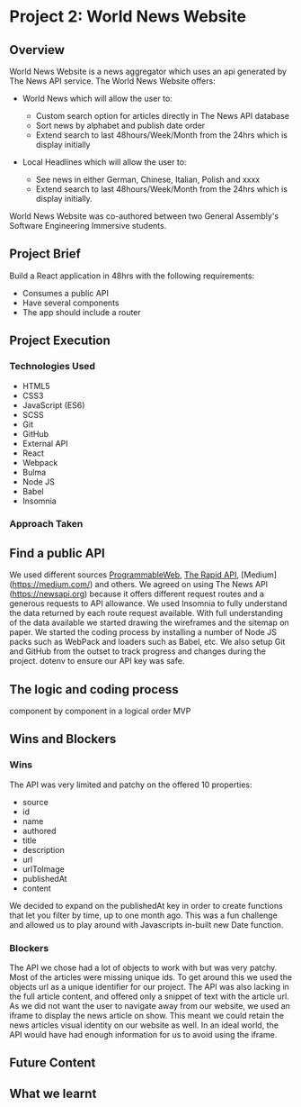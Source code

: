 # **Project 2: World News Website**

## Overview

World News Website is a news aggregator which uses an api generated by The News API service.
The World News Website offers:

* World News which will allow the user to:
   * Custom search option for articles directly in The News API database
   * Sort news by alphabet and publish date order
   * Extend search to last 48hours/Week/Month from the 24hrs which is display initially
   
* Local Headlines which will allow the user to:
   * See news in either German, Chinese, Italian, Polish and xxxx
   * Extend search to last 48hours/Week/Month from the 24hrs which is display initially.
   
World News Website was co-authored between two  General Assembly's Software Engineering Immersive students.

## Project Brief

Build a React application in 48hrs with the following requirements:
  * Consumes a public API
  * Have several components
  * The app should include a router

## Project Execution

### Technologies Used
* HTML5
* CSS3
* JavaScript (ES6)
* SCSS
* Git
* GitHub
* External API
* React
* Webpack
* Bulma
* Node JS
* Babel
* Insomnia
### Approach Taken

## Find a public API
We used different sources [ProgrammableWeb](https://www.programmableweb.com/), [The Rapid API](https://blog.rapidapi.com/), [Medium] (https://medium.com/) and others. We agreed on using The News API (https://newsapi.org) because it offers different request routes and a generous requests to API allowance.
We used Insomnia to fully understand the data returned by each route request available. With full understanding of the data available we started drawing the wireframes and the sitemap on paper.
We started the coding process by installing a number of Node JS packs such as WebPack and loaders such as Babel, etc. We also setup Git and GitHub from the outset to track progress and changes during the project.
dotenv to ensure our API key was safe.

## The logic  and coding process
component by component in a logical order
MVP

## Wins and Blockers

### Wins
The API was very limited and patchy on the offered 10 properties:
* source
* id
* name
* authored
* title
* description
* url
* urlToImage
* publishedAt
* content

We decided to expand on the publishedAt key in order to create functions that let you filter by time, up to one month ago. This was a fun challenge and allowed us to play around with Javascripts in-built new Date function.

### Blockers
The API we chose had a lot of objects to work with but was very patchy. Most of the articles were missing unique ids. To get around this we used the objects url as a unique identifier for our project.
The API was also lacking in the full article content, and offered only a snippet of text with the article url. As we did not want the user to navigate away from our website, we used an iframe to display the news article on show. This meant we could retain the news articles visual identity on our website as well. In an ideal world, the API would have had enough information for us to avoid using the iframe.

## Future Content

## What we learnt
